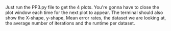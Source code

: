 Just run the PP3.py file to get the 4 plots. You're gonna have to close the 
plot window each time for the next plot to appear. The terminal should also show the
X-shape, y-shape, Mean error rates, the dataset we are looking at, the average
number of iterations and the runtime per dataset.